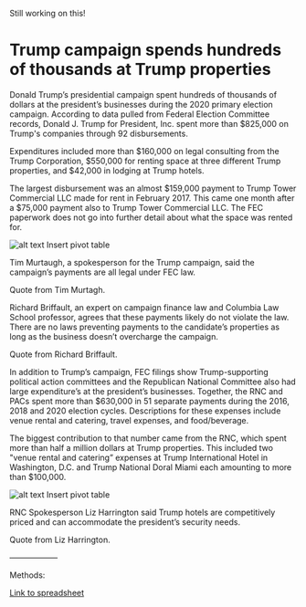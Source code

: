 Still working on this!
# Trump campaign spends hundreds of thousands at Trump properties

Donald Trump’s presidential campaign spent hundreds of thousands of dollars at the president’s businesses during the 2020 primary election campaign. According to data pulled from Federal Election Committee records, Donald J. Trump for President, Inc. spent more than $825,000 on Trump's companies through 92 disbursements.

Expenditures included more than $160,000 on legal consulting from the Trump Corporation, $550,000 for renting space at three different Trump properties, and $42,000 in lodging at Trump hotels. 

The largest disbursement was an almost $159,000 payment to Trump Tower Commercial LLC made for rent in February 2017. This came one month after a $75,000 payment also to Trump Tower Commercial LLC. The FEC paperwork does not go into further detail about what the space was rented for.

![alt text](image.jpg) Insert pivot table

Tim Murtaugh, a spokesperson for the Trump campaign, said the campaign’s payments are all legal under FEC law.

Quote from Tim Murtagh.

Richard Briffault, an expert on campaign finance law and Columbia Law School professor, agrees that these payments likely do not violate the law. There are no laws preventing payments to the candidate’s properties as long as the business doesn’t overcharge the campaign.

Quote from Richard Briffault.

In addition to Trump’s campaign, FEC filings show Trump-supporting political action committees and the Republican National Committee also had large expenditure’s at the president’s businesses. Together, the RNC and PACs spent more than $630,000 in 51 separate payments during the 2016, 2018 and 2020 election cycles. Descriptions for these expenses include venue rental and catering, travel expenses, and food/beverage.

The biggest contribution to that number came from the RNC, which spent more than half a million dollars at Trump properties. This included two "venue rental and catering” expenses at Trump International Hotel in Washington, D.C. and Trump National Doral Miami each amounting to more than $100,000.

![alt text](image.jpg) Insert pivot table

RNC Spokesperson Liz Harrington said Trump hotels are competitively priced and can accommodate the president’s security needs.

Quote from Liz Harrington.

——————

Methods:



[Link to spreadsheet](https://docs.google.com/spreadsheets/d/1UWz7w8CZZo6oD5QpvO-F-g6bl_k3KBZhEXrMwo5uBws/edit?usp=sharing)
